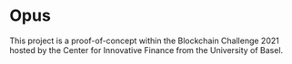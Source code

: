 # Opus

This project is a proof-of-concept within the Blockchain Challenge 2021 hosted by the Center for Innovative Finance from the University of Basel.
